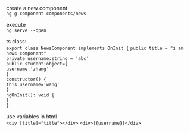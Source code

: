  create a new component  
`ng g component components/news`

execute   
`ng serve --open`

ts class:  
`export class NewsComponent implements OnInit {`
    `public title = "i am news component"`  
    `private username:string = 'abc'`  
    `public student:object={`  
        `username:'zhang'`  
    `}`  
  `constructor() {`   
      `this.username='wang'`  
  `}`  
  `ngOnInit(): void {`  
  `}`  
`}`  

use variables in html  
`<div [title]="title"></div>`
`<div>{{username}}</div>`
